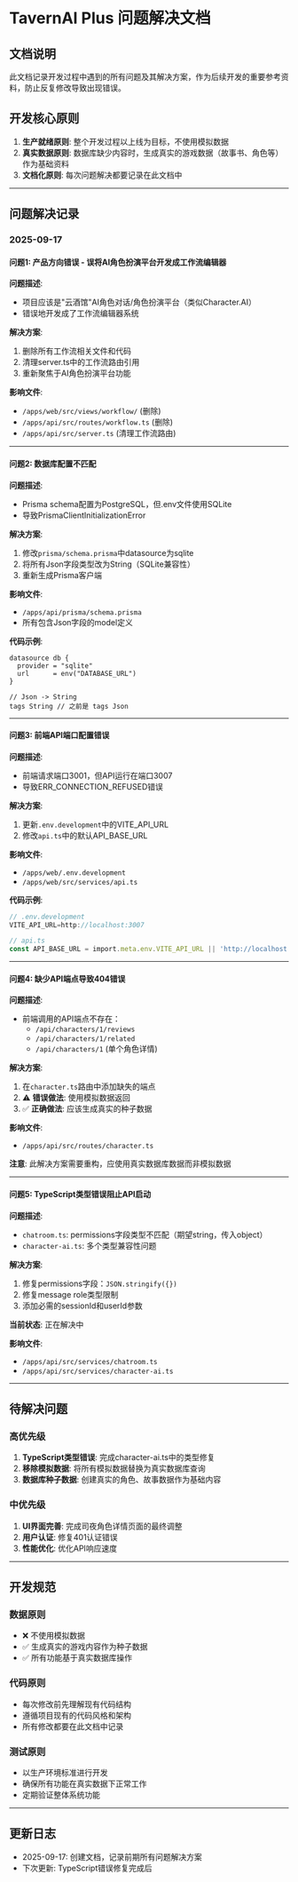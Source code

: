 # TavernAI Plus 问题解决文档

## 文档说明
此文档记录开发过程中遇到的所有问题及其解决方案，作为后续开发的重要参考资料，防止反复修改导致出现错误。

## 开发核心原则
1. **生产就绪原则**: 整个开发过程以上线为目标，不使用模拟数据
2. **真实数据原则**: 数据库缺少内容时，生成真实的游戏数据（故事书、角色等）作为基础资料
3. **文档化原则**: 每次问题解决都要记录在此文档中

---

## 问题解决记录

### 2025-09-17

#### 问题1: 产品方向错误 - 误将AI角色扮演平台开发成工作流编辑器
**问题描述**: 
- 项目应该是"云酒馆"AI角色对话/角色扮演平台（类似Character.AI）
- 错误地开发成了工作流编辑器系统

**解决方案**:
1. 删除所有工作流相关文件和代码
2. 清理server.ts中的工作流路由引用
3. 重新聚焦于AI角色扮演平台功能

**影响文件**:
- `/apps/web/src/views/workflow/` (删除)
- `/apps/api/src/routes/workflow.ts` (删除)
- `/apps/api/src/server.ts` (清理工作流路由)

---

#### 问题2: 数据库配置不匹配
**问题描述**: 
- Prisma schema配置为PostgreSQL，但.env文件使用SQLite
- 导致PrismaClientInitializationError

**解决方案**:
1. 修改`prisma/schema.prisma`中datasource为sqlite
2. 将所有Json字段类型改为String（SQLite兼容性）
3. 重新生成Prisma客户端

**影响文件**:
- `/apps/api/prisma/schema.prisma`
- 所有包含Json字段的model定义

**代码示例**:
```prisma
datasource db {
  provider = "sqlite"
  url      = env("DATABASE_URL")
}

// Json -> String
tags String // 之前是 tags Json
```

---

#### 问题3: 前端API端口配置错误
**问题描述**: 
- 前端请求端口3001，但API运行在端口3007
- 导致ERR_CONNECTION_REFUSED错误

**解决方案**:
1. 更新`.env.development`中的VITE_API_URL
2. 修改`api.ts`中的默认API_BASE_URL

**影响文件**:
- `/apps/web/.env.development`
- `/apps/web/src/services/api.ts`

**代码示例**:
```typescript
// .env.development
VITE_API_URL=http://localhost:3007

// api.ts
const API_BASE_URL = import.meta.env.VITE_API_URL || 'http://localhost:3007'
```

---

#### 问题4: 缺少API端点导致404错误
**问题描述**: 
- 前端调用的API端点不存在：
  - `/api/characters/1/reviews`
  - `/api/characters/1/related`
  - `/api/characters/1` (单个角色详情)

**解决方案**:
1. 在`character.ts`路由中添加缺失的端点
2. ⚠️ **错误做法**: 使用模拟数据返回
3. ✅ **正确做法**: 应该生成真实的种子数据

**影响文件**:
- `/apps/api/src/routes/character.ts`

**注意**: 此解决方案需要重构，应使用真实数据库数据而非模拟数据

---

#### 问题5: TypeScript类型错误阻止API启动
**问题描述**: 
- `chatroom.ts`: permissions字段类型不匹配（期望string，传入object）
- `character-ai.ts`: 多个类型兼容性问题

**解决方案**:
1. 修复permissions字段：`JSON.stringify({})`
2. 修复message role类型限制
3. 添加必需的sessionId和userId参数

**当前状态**: 正在解决中

**影响文件**:
- `/apps/api/src/services/chatroom.ts`
- `/apps/api/src/services/character-ai.ts`

---

## 待解决问题

### 高优先级
1. **TypeScript类型错误**: 完成character-ai.ts中的类型修复
2. **移除模拟数据**: 将所有模拟数据替换为真实数据库查询
3. **数据库种子数据**: 创建真实的角色、故事数据作为基础内容

### 中优先级
1. **UI界面完善**: 完成司夜角色详情页面的最终调整
2. **用户认证**: 修复401认证错误
3. **性能优化**: 优化API响应速度

---

## 开发规范

### 数据原则
- ❌ 不使用模拟数据
- ✅ 生成真实的游戏内容作为种子数据
- ✅ 所有功能基于真实数据库操作

### 代码原则
- 每次修改前先理解现有代码结构
- 遵循项目现有的代码风格和架构
- 所有修改都要在此文档中记录

### 测试原则
- 以生产环境标准进行开发
- 确保所有功能在真实数据下正常工作
- 定期验证整体系统功能

---

## 更新日志
- 2025-09-17: 创建文档，记录前期所有问题解决方案
- 下次更新: TypeScript错误修复完成后